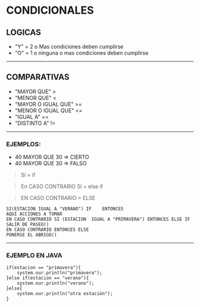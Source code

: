 # CONDICIONALES

## LOGICAS 

- "Y" = 2 o Mas condiciones deben cumplirse
- "O" = 1 o ninguna o mas condiciones deben cumplirse
	
---
## COMPARATIVAS

- "MAYOR QUE" >
- "MENOR QUE" < 
- "MAYOR O IGUAL QUE" >=
- "MENOR O IGUAL QUE" <=
- "IGUAL A" ==	
- "DISTINTO A" !=
---
### EJEMPLOS:
- 	40 MAYOR QUE 30 => CIERTO
-	40 MAYOR QUE 30 => FALSO

>Si = if

>En CASO CONTRARIO SI = else if

>EN CASO CONTRARIO = ELSE

	SI(ESTACION IGUAL A "VERANO") IF	ENTONCES 
	AQUI ACCIONES A TOMAR
	EN CASO CONTRARIO SI (ESTACION 	IGUAL A "PRIMAVERA") ENTONCES ELSE IF
	SALIR DE PASEO()
	EN CASO CONTRARIO ENTONCES ELSE
	PONERSE EL ABRIGO()
	
---
### EJEMPLO EN JAVA

	if(estacion == "primavera"){
      	system.our.println("primavera");
	}else if(estacion == "verano"){
      	system.our.println("verano");
	}else{
		system.our.println("otra estación");
	}